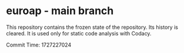 # euroap - main branch

This repository contains the frozen state of the repository.
Its history is cleared. It is used only for static code
analysis with Codacy.

Commit Time: 1727227024